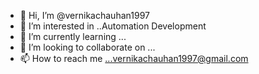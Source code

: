 - 👋 Hi, I’m @vernikachauhan1997
- 👀 I’m interested in ..Automation Development
- 🌱 I’m currently learning ...
- 💞️ I’m looking to collaborate on ...
- 📫 How to reach me ...vernikachauhan1997@gmail.com

<!---
vernikachauhan1997/vernikachauhan1997 is a ✨ special ✨ repository because its `README.md` (this file) appears on your GitHub profile.
You can click the Preview link to take a look at your changes.
--->
